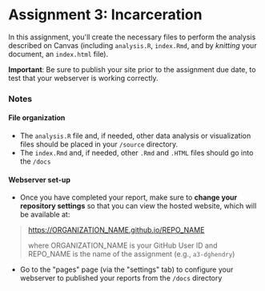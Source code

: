 # Assignment 3: Incarceration
In this assignment, you'll create the necessary files to perform the analysis described on Canvas (including `analysis.R`, `index.Rmd`, and by _knitting_ your document, an `index.html` file).

**Important**: Be sure to publish your site prior to the assignment due date, to test that your webserver is working correctly.

###  Notes
#### File organization
* The `analysis.R` file and, if needed, other data analysis or visualization files should be placed in your `/source` directory.
* The `index.Rmd` and, if needed, other `.Rmd` and `.HTML` files should go into the `/docs`

#### Webserver set-up
* Once you have completed your report, make sure to **change your repository settings** so that you can view the hosted website,  which will be available at:  
> https://ORGANIZATION_NAME.github.io/REPO_NAME
>
>where ORGANIZATION_NAME is your GitHub User ID and REPO_NAME is the name of the assignment (e.g., `a3-dghendry`)
* Go to the "pages" page (via the "settings" tab) to configure your webserver to published your reports from the `/docs` directory
